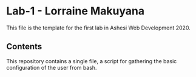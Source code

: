 # Lab-1 - Lorraine Makuyana 

This file is the template for the first lab in Ashesi Web Development 2020.

## Contents

This repository contains a single file, a script for gathering the basic configuration of the user from bash.

